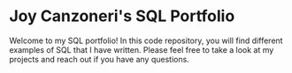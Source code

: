 # Joy Canzoneri's SQL Portfolio

Welcome to my SQL portfolio!  In this code repository, you will find different examples of SQL that I have written.  Please feel free to take a look at my projects and reach out if you have any questions.
